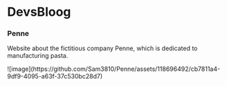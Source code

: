# DevsBloog
<h3>Penne</h3>
<p>Website about the fictitious company Penne, which is dedicated to manufacturing pasta.</p>
![image](https://github.com/Sam3810/Penne/assets/118696492/cb7811a4-9df9-4095-a63f-37c530bc28d7)
